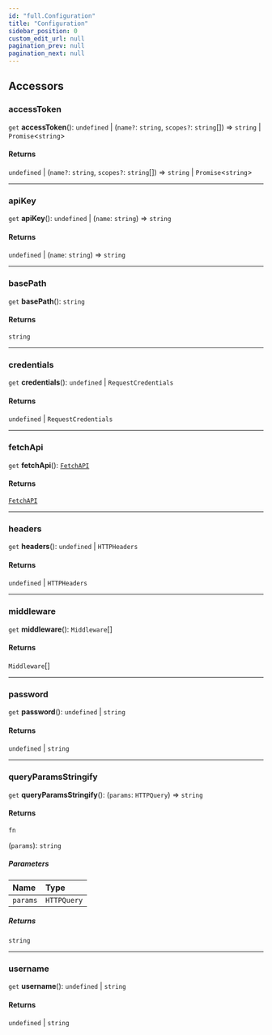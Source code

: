 ```yaml
---
id: "full.Configuration"
title: "Configuration"
sidebar_position: 0
custom_edit_url: null
pagination_prev: null
pagination_next: null
---
```


## Accessors

### accessToken

`get` **accessToken**(): `undefined` \| (`name?`: `string`, `scopes?`: `string`[]) => `string` \| `Promise`<`string`\>

#### Returns

`undefined` \| (`name?`: `string`, `scopes?`: `string`[]) => `string` \| `Promise`<`string`\>

___

### apiKey

`get` **apiKey**(): `undefined` \| (`name`: `string`) => `string`

#### Returns

`undefined` \| (`name`: `string`) => `string`

___

### basePath

`get` **basePath**(): `string`

#### Returns

`string`

___

### credentials

`get` **credentials**(): `undefined` \| `RequestCredentials`

#### Returns

`undefined` \| `RequestCredentials`

___

### fetchApi

`get` **fetchApi**(): [`FetchAPI`](../namespaces/full.md#fetchapi)

#### Returns

[`FetchAPI`](../namespaces/full.md#fetchapi)

___

### headers

`get` **headers**(): `undefined` \| `HTTPHeaders`

#### Returns

`undefined` \| `HTTPHeaders`

___

### middleware

`get` **middleware**(): `Middleware`[]

#### Returns

`Middleware`[]

___

### password

`get` **password**(): `undefined` \| `string`

#### Returns

`undefined` \| `string`

___

### queryParamsStringify

`get` **queryParamsStringify**(): (`params`: `HTTPQuery`) => `string`

#### Returns

`fn`

(`params`): `string`

##### Parameters

| Name | Type |
| :------ | :------ |
| `params` | `HTTPQuery` |

##### Returns

`string`

___

### username

`get` **username**(): `undefined` \| `string`

#### Returns

`undefined` \| `string`
